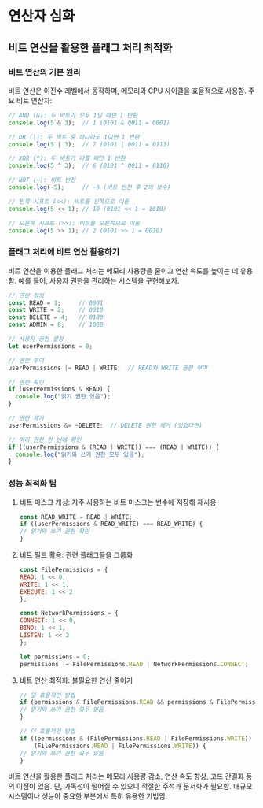 # 연산자 심화

## 비트 연산을 활용한 플래그 처리 최적화

### 비트 연산의 기본 원리

비트 연산은 이진수 레벨에서 동작하며, 메모리와 CPU 사이클을 효율적으로 사용함. 주요 비트 연산자:

```javascript
// AND (&): 두 비트가 모두 1일 때만 1 반환
console.log(5 & 3);  // 1 (0101 & 0011 = 0001)

// OR (|): 두 비트 중 하나라도 1이면 1 반환
console.log(5 | 3);  // 7 (0101 | 0011 = 0111)

// XOR (^): 두 비트가 다를 때만 1 반환
console.log(5 ^ 3);  // 6 (0101 ^ 0011 = 0110)

// NOT (~): 비트 반전
console.log(~5);     // -6 (비트 반전 후 2의 보수)

// 왼쪽 시프트 (<<): 비트를 왼쪽으로 이동
console.log(5 << 1); // 10 (0101 << 1 = 1010)

// 오른쪽 시프트 (>>): 비트를 오른쪽으로 이동
console.log(5 >> 1); // 2 (0101 >> 1 = 0010)
```

### 플래그 처리에 비트 연산 활용하기

비트 연산을 이용한 플래그 처리는 메모리 사용량을 줄이고 연산 속도를 높이는 데 유용함. 예를 들어, 사용자 권한을 관리하는 시스템을 구현해보자.

```javascript
// 권한 정의
const READ = 1;     // 0001
const WRITE = 2;    // 0010
const DELETE = 4;   // 0100
const ADMIN = 8;    // 1000

// 사용자 권한 설정
let userPermissions = 0;

// 권한 부여
userPermissions |= READ | WRITE;  // READ와 WRITE 권한 부여

// 권한 확인
if (userPermissions & READ) {
  console.log("읽기 권한 있음");
}

// 권한 제거
userPermissions &= ~DELETE;  // DELETE 권한 제거 (있었다면)

// 여러 권한 한 번에 확인
if ((userPermissions & (READ | WRITE)) === (READ | WRITE)) {
  console.log("읽기와 쓰기 권한 모두 있음");
}
```

### 성능 최적화 팁

1. 비트 마스크 캐싱: 자주 사용하는 비트 마스크는 변수에 저장해 재사용

    ```javascript
    const READ_WRITE = READ | WRITE;
    if ((userPermissions & READ_WRITE) === READ_WRITE) {
    // 읽기와 쓰기 권한 확인
    }
    ```

2. 비트 필드 활용: 관련 플래그들을 그룹화

    ```javascript
    const FilePermissions = {
    READ: 1 << 0,
    WRITE: 1 << 1,
    EXECUTE: 1 << 2
    };

    const NetworkPermissions = {
    CONNECT: 1 << 0,
    BIND: 1 << 1,
    LISTEN: 1 << 2
    };

    let permissions = 0;
    permissions |= FilePermissions.READ | NetworkPermissions.CONNECT;
    ```

3. 비트 연산 최적화: 불필요한 연산 줄이기

    ```javascript
    // 덜 효율적인 방법
    if (permissions & FilePermissions.READ && permissions & FilePermissions.WRITE) {
    // 읽기와 쓰기 권한 모두 있음
    }

    // 더 효율적인 방법
    if ((permissions & (FilePermissions.READ | FilePermissions.WRITE)) === 
        (FilePermissions.READ | FilePermissions.WRITE)) {
    // 읽기와 쓰기 권한 모두 있음
    }
    ```

비트 연산을 활용한 플래그 처리는 메모리 사용량 감소, 연산 속도 향상, 코드 간결화 등의 이점이 있음. 단, 가독성이 떨어질 수 있으니 적절한 주석과 문서화가 필요함. 대규모 시스템이나 성능이 중요한 부분에서 특히 유용한 기법임.
